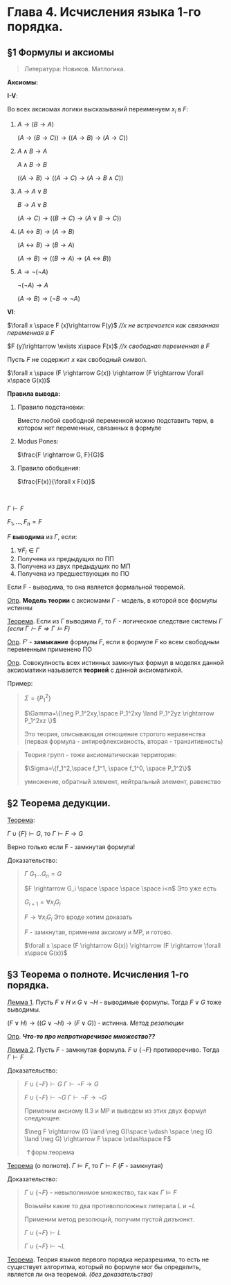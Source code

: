 # Глава 4. Исчисления языка 1-го порядка.

## §1 Формулы и аксиомы

> Литература: Новиков. Матлогика.

**Аксиомы:**

**I-V**:

Во всех аксиомах логики высказываний переименуем $x_i$ в $F$:

1. $A \rightarrow (B \rightarrow A)$

   $(A \rightarrow (B \rightarrow C)) \rightarrow ((A \rightarrow B) \rightarrow (A \rightarrow C))$

2. $A \land B \rightarrow A$

   $A \land B \rightarrow B$

   $((A \rightarrow B) \rightarrow ((A \rightarrow C) \rightarrow (A \rightarrow B \land C))$

3. $A \rightarrow A \lor B$

   $B \rightarrow A \lor B$

   $(A \rightarrow C) \rightarrow ((B \rightarrow C) \rightarrow (A \lor B \rightarrow C))$

4. $(A \leftrightarrow B) \rightarrow (A \rightarrow B)$

   $(A \leftrightarrow B) \rightarrow (B \rightarrow A)$

   $(A \rightarrow B) \rightarrow ((B \rightarrow A ) \rightarrow (A \leftrightarrow B))$

5. $A \rightarrow \neg (\neg A)$

   $\neg (\neg A) \rightarrow A$

   $(A \rightarrow B) \rightarrow (\neg B \rightarrow \neg A)$

**VI**:

 $\forall x \space F (x)\rightarrow F(y)$  *//$x$ не встречается как связанная переменная в  $F$*

$F (y)\rightarrow \exists x\space F(x)$ *//$x$ свободная переменная в  $F$*

Пусть $F$ не содержит $x$ как свободный символ.

$\forall x \space (F \rightarrow G(x)) \rightarrow (F \rightarrow \forall x\space G(x))$

**Правила вывода:**

1. Правило подстановки: 

   Вместо любой свободной переменной можно подставить терм, в котором нет переменных, связанных в формуле

2. Modus Pones:

    $\frac{F \rightarrow G, F}{G}$

3. Правило обобщения: 

    $\frac{F(x)}{\forall x F(x)}$

    ​

$\Gamma \vdash F$

$F_1, ... , F_n = F$

$F$ **выводима** из $\Gamma$, если:

1.  $\forall F_i \in \Gamma$
2. Получена из предыдущих по  ПП
3. Получена из двух предыдущих по МП
4. Получена из предшествующих по ПО

Если F - выводима, то она является формальной теоремой.

<u>Опр</u>. **Модель теории** с аксиомами $\Gamma$ - модель, в которой все формулы истинны

<u>Теорема</u>. Если из $\Gamma$ выводима $F$, то $F$ - логическое следствие системы $\Gamma$ *(если $\Gamma \vdash F \Rightarrow \Gamma \models F$)*

<u>Опр</u>. $F'$ - **замыкание** формулы $F$, если в формуле $F$ ко всем свободным переменным применено ПО

<u>Опр</u>. Совокупность всех истинных замкнутых формул в моделях данной аксиоматики называется **теорией** с данной аксиоматикой.

Пример: 

> $\Sigma=\{P_1^2\}$
>
> $\Gamma=\{\neg P_1^2xy,\space P_1^2xy \land P_1^2yz \rightarrow  P_1^2xz   \}$
>
> Это теория, описывающая отношение строгого неравенства (первая формула - антирефлексивность, вторая - транзитивность)

> Теория групп - тоже аксиоматическая территория:
>
> $\Sigma=\{f_1^2,\space f_1^1, \space f_1^0, \space  P_1^2\}$
>
> умножение, обратный элемент, нейтральный элемент, равенство



## §2 Теорема дедукции.

<u>Теорема</u>:

$\Gamma \cup \{F\}\vdash G$, то $\Gamma \vdash F \rightarrow G$ 

Верно только если F - замкнутая формула!

Доказательство:

> $\Gamma$  $G_1 ... G_n=G$
>
> $F \rightarrow G_i \space \space \space \space i<n$        Это уже есть
>
> $G_{i+1}=\forall x_i G_i$
>
> $F \rightarrow \forall x_i G_i$                Это вроде хотим доказать
>
> $F$ - замкнутая, применим аксиому и MP, и готово.
>
> $\forall x \space (F \rightarrow G(x)) \rightarrow (F \rightarrow \forall x\space G(x))$



## §3 Теорема о полноте. Исчисления 1-го порядка.

<u>Лемма 1</u>. Пусть $F \lor H$ и $G \lor \neg H$ - выводимые формулы. Тогда $F \lor G$ тоже выводимы.

$(F \lor H) \rightarrow ((G \lor \neg H) \rightarrow (F \lor G))$   -  истинна. *Метод резолюции* 

<u>Опр</u>. ***Что-то про непротиоречивое множество??***

<u>Лемма 2</u>. Пусть $F$ - замкнутая формула. $F \cup \{\neg F\}$ противоречиво. Тогда $\Gamma \vdash F$

Доказательство:

> $F \cup \{\neg F\}\vdash G$    $\Gamma \vdash \neg F \rightarrow G$ 
>
> $F \cup \{\neg F\}\vdash \neg G$  $\Gamma \vdash \neg F \rightarrow \neg G$
>
> Применим аксиому II.3 и MP и выведем из этих двух формул следующее:
>
> $\neg F \rightarrow (G \land \neg G)\space \vdash \space \neg  (G \land \neg G) \rightarrow F \space \vdash\space F$
>
> ​                                           $\uparrow$форм.теорема



<u>Теорема</u> (о полноте). $\Gamma \models F$, то $\Gamma \vdash F$ ($F$ - замкнутая)

Доказательство:

>  $\Gamma \cup \{\neg F\}$  - невыполнимое множество, так как $\Gamma \models F$
>
> Возьмём какие то два противоположных литерала $L$ и $\neg L$
>
> Применим метод резолюций, получим пустой дизъюнкт.
>
> $\Gamma \cup \{\neg F\} \vdash L$
>
> $\Gamma \cup \{\neg F\} \vdash \neg L$

<u>Теорема</u>. Теория языков первого порядка неразрешима, то есть не существует алгоритма, который по формуле мог бы определить, является ли она теоремой. *(без доказательства)*